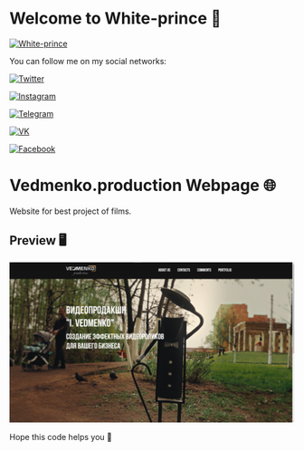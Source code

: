 # Welcome to White-prince :crown:

 [![White-prince](https://github.com/White-prince/White-prince/blob/main/assets/logogitorgb0.png)](https://white-prince.github.io/Homepage/)

You can follow me on my social networks:

[![Twitter](https://img.shields.io/badge/-Twitter-131313?style=for-the-badge&logo=Twitter)](https://twitter.com/White_prince_0)

[![Instagram](https://img.shields.io/badge/-Instagram-131313?style=for-the-badge&logo=Instagram)](https://www.instagram.com/0xe_white_prince_ex0/)

[![Telegram](https://img.shields.io/badge/-Telegram-131313?style=for-the-badge&logo=Telegram)](https://t.me/Dark_Hub_info)

[![VK](https://img.shields.io/badge/-VK-131313?style=for-the-badge&logo=VK)](https://vk.com/id333667069)

[![Facebook](https://img.shields.io/badge/-Facebook-131313?style=for-the-badge&logo=Facebook)](https://www.facebook.com/profile.php?id=100023988285502)

# Vedmenko.production Webpage :globe_with_meridians:

Website for best project of films.

## Preview :desktop_computer:

![Ved](https://github.com/White-prince/Vedmenko.production/blob/main/pre/pre_ved.png?raw=true)

Hope this code helps you :crown:
